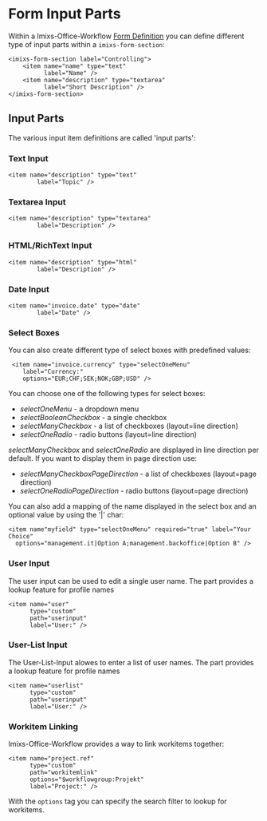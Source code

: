 # Form Input Parts

Within a Imixs-Office-Workflow [Form Definition](index.html) you can define different type of input parts within a `imixs-form-section`:
	
	<imixs-form-section label="Controlling">
		<item name="name" type="text"
		      label="Name" />
		<item name="description" type="textarea"
		      label="Short Description" />
	</imixs-form-section>


## Input Parts

The various input item definitions are called 'input parts':

### Text Input

	<item name="description" type="text"
	        label="Topic" />

### Textarea Input

	<item name="description" type="textarea"
	        label="Description" />

### HTML/RichText Input

	<item name="description" type="html"
	        label="Description" />

### Date Input

	<item name="invoice.date" type="date"
	        label="Date" />

### Select Boxes

You can also create different type of select boxes with predefined values:

	 <item name="invoice.currency" type="selectOneMenu" 
		label="Currency:"
		options="EUR;CHF;SEK;NOK;GBP;USD" />


You can choose one of the following types for select boxes:

 - *selectOneMenu*  - a dropdown menu
 - *selectBooleanCheckbox* - a single checkbox
 - *selectManyCheckbox* - a list of checkboxes  (layout=line direction)
 - *selectOneRadio* - radio buttons (layout=line direction)
 
*selectManyCheckbox* and *selectOneRadio* are displayed in line direction per default. If you want to display them in page direction use:

 - *selectManyCheckboxPageDirection* - a list of checkboxes (layout=page direction)
 - *selectOneRadioPageDirection* - radio buttons (layout=page direction)


You can also add a mapping of the name displayed in the select box and an optional value by using the '|' char:


	<item name"myfield" type="selectOneMenu" required="true" label="Your Choice"
	  options="management.it|Option A;management.backoffice|Option B" />
						




### User Input

The user input can be used to edit a single user name. The part provides a lookup feature for profile names

	<item name="user" 
	      type="custom"  
	      path="userinput"
	      label="User:" />
	      



### User-List Input

The User-List-Input alowes to enter a list of user names. The part provides a lookup feature for profile names

	<item name="userlist" 
	      type="custom"  
	      path="userinput"
	      label="User:" />



### Workitem Linking

Imixs-Office-Workflow provides a way to link workitems together:

	<item name="project.ref" 
	      type="custom"  
	      path="workitemlink"
	      options="$workflowgroup:Projekt"
	      label="Project:" />


With the `options` tag you can specify the search filter to lookup for workitems. 



